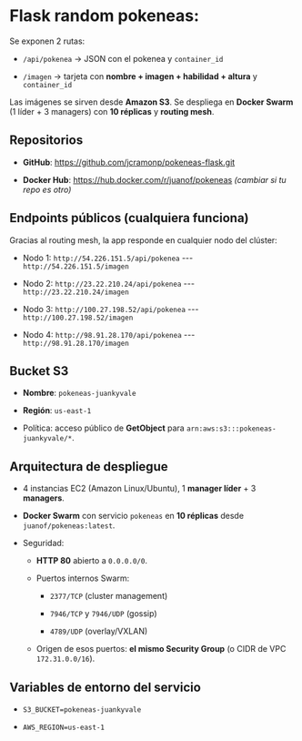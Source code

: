 # Flask random pokeneas:

Se exponen 2 rutas:

-   `/api/pokenea` → JSON con el pokenea y `container_id`

-   `/imagen` → tarjeta con **nombre + imagen + habilidad + altura** y `container_id`

Las imágenes se sirven desde **Amazon S3**. Se despliega en **Docker Swarm** (1 líder + 3 managers) con **10 réplicas** y **routing mesh**.

Repositorios
------------

-   **GitHub**: <https://github.com/jcramonp/pokeneas-flask.git>

-   **Docker Hub**: https://hub.docker.com/r/juanof/pokeneas *(cambiar si tu repo es otro)*

Endpoints públicos (cualquiera funciona)
----------------------------------------

Gracias al routing mesh, la app responde en cualquier nodo del clúster:

-   Nodo 1: `http://54.226.151.5/api/pokenea` --- `http://54.226.151.5/imagen`

-   Nodo 2: `http://23.22.210.24/api/pokenea` --- `http://23.22.210.24/imagen`

-   Nodo 3: `http://100.27.198.52/api/pokenea` --- `http://100.27.198.52/imagen`

-   Nodo 4: `http://98.91.28.170/api/pokenea` --- `http://98.91.28.170/imagen`

Bucket S3
---------

-   **Nombre**: `pokeneas-juankyvale`

-   **Región**: `us-east-1`

-   Política: acceso público de **GetObject** para `arn:aws:s3:::pokeneas-juankyvale/*`.

Arquitectura de despliegue
--------------------------

-   4 instancias EC2 (Amazon Linux/Ubuntu), 1 **manager líder** + 3 **managers**.

-   **Docker Swarm** con servicio `pokeneas` en **10 réplicas** desde `juanof/pokeneas:latest`.

-   Seguridad:

    -   **HTTP 80** abierto a `0.0.0.0/0`.

    -   Puertos internos Swarm:

        -   `2377/TCP` (cluster management)

        -   `7946/TCP` y `7946/UDP` (gossip)

        -   `4789/UDP` (overlay/VXLAN)

    -   Origen de esos puertos: **el mismo Security Group** (o CIDR de VPC `172.31.0.0/16`).

Variables de entorno del servicio
---------------------------------

-   `S3_BUCKET=pokeneas-juankyvale`

-   `AWS_REGION=us-east-1`
